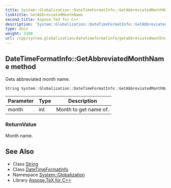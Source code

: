 ```yaml
---
title: System::Globalization::DateTimeFormatInfo::GetAbbreviatedMonthName method
linktitle: GetAbbreviatedMonthName
second_title: Aspose.TeX for C++
description: 'System::Globalization::DateTimeFormatInfo::GetAbbreviatedMonthName method. Gets abbreviated month name in C++.'
type: docs
weight: 3100
url: /cpp/system.globalization/datetimeformatinfo/getabbreviatedmonthname/
---
```

## DateTimeFormatInfo::GetAbbreviatedMonthName method


Gets abbreviated month name.

```cpp
String System::Globalization::DateTimeFormatInfo::GetAbbreviatedMonthName(int month) const
```


| Parameter | Type | Description |
| --- | --- | --- |
| month | int | Month to get name of. |

### ReturnValue

Month name.

## See Also

* Class [String](../../../system/string/)
* Class [DateTimeFormatInfo](../)
* Namespace [System::Globalization](../../)
* Library [Aspose.TeX for C++](../../../)
